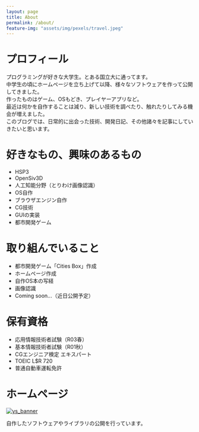 ```yaml
---
layout: page
title: About
permalink: /about/
feature-img: "assets/img/pexels/travel.jpeg"
---
```


# プロフィール

プログラミングが好きな大学生。とある国立大に通ってます。  
中学生の頃にホームページを立ち上げて以降、様々なソフトウェアを作って公開してきました。  
作ったものはゲーム、OSもどき、プレイヤーアプリなど。  
最近は何かを自作することは減り、新しい技術を調べたり、触れたりしてみる機会が増えました。  
このブログでは、日常的に出会った技術、開発日記、その他諸々を記事にしていきたいと思います。  



# 好きなもの、興味のあるもの

- HSP3
- OpenSiv3D
- 人工知能分野（とりわけ画像認識）
- OS自作
- ブラウザエンジン自作
- CG技術
- GUIの実装
- 都市開発ゲーム

# 取り組んでいること
- 都市開発ゲーム「Cities Box」作成
- ホームページ作成
- 自作OS本の写経
- 画像認識
- Coming soon...（近日公開予定）

# 保有資格

- 応用情報技術者試験（R03春）
- 基本情報技術者試験（R01秋）
- CGエンジニア検定 エキスパート
- TOEIC L$R 720
- 普通自動車運転免許

# ホームページ

[![ys_banner](../../../assets/img/post/about/ys_banner.png)](https://yotiosoft.com)

自作したソフトウェアやライブラリの公開を行っています。

